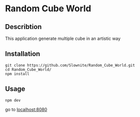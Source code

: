 # Random Cube World
## Describtion
This application generate multiple cube in an artistic way
## Installation
```
git clone https://github.com/Slownite/Random_Cube_World.git
cd Random_Cube_World/
npm install
```
## Usage
```
npm dev
```
go to [localhost:8080](localhost:8080)
